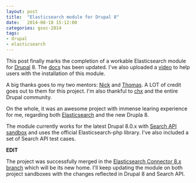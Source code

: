```yaml
---
layout: post
title:  "Elasticsearch module for Drupal 8"
date:   2014-08-18 15:12:00
categories: gsoc-2014
tags: 
- drupal
- elasticsearch
---
```

This post finally marks the completion of a workable Elasticsearch module for [Drupal][drupal] 8. The [docs][project-page] has been updated. I've also uploaded a [video][youtube-video-link] to help users with the installation of this module.

A big thanks goes to my two mentors: [Nick][Nick_vh] and [Thomas][drunken-monkey]. A LOT of credit goes out to them for this project. I'm also thankful to [chx][chx] and the entire Drupal community. 

On the whole, it was an awesome project with immense learing experience for me, regarding both [Elasticsearch][elasticsearch] and the new Drupla 8.

The module currently works for the latest Drupal 8.0.x with [Search API sandbox][search-api] and uses the official Elasticsearch-php library. I've also included a set of Search API test cases.

**EDIT**

The project was successfully merged in the [Elasticsearch Connector 8.x branch][elasticsearch-connector-8x-branch] which will be its new home. I'll keep updating the module on both project sandboxes with the changes reflected in Drupal 8 and Search API.


[drupal]: https://moodle.org/
[elasticsearch]: http://www.elasticsearch.org/
[search-api]: https://www.drupal.org/sandbox/daeron/2091893
[project-page]: https://www.drupal.org/sandbox/prateeksachan/2275583
[youtube-video-link]: http://youtu.be/bX0PnhnQWoc
[Nick_vh]: https://www.drupal.org/u/Nick_vh
[drunken-monkey]: https://www.drupal.org/u/drunken-monkey
[chx]: https://www.drupal.org/u/chx
[elasticsearch-connector-8x-branch]: https://www.drupal.org/node/2159059/git-instructions/8.x-1.x

